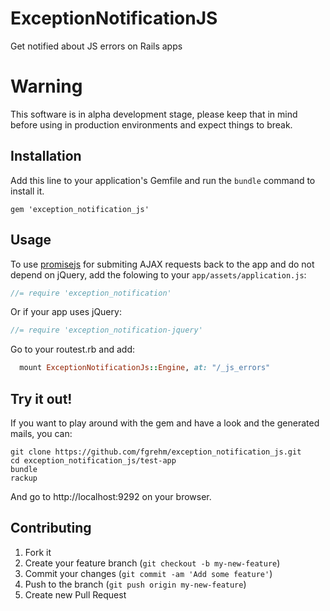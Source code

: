 # ExceptionNotificationJS

Get notified about JS errors on Rails apps

# Warning

This software is in alpha development stage, please keep that in mind before
using in production environments and expect things to break.

## Installation

Add this line to your application's Gemfile and run the `bundle` command to
install it.

    gem 'exception_notification_js'

## Usage

To use [promisejs](https://github.com/stackp/promisejs) for submiting AJAX requests
back to the app and do not depend on jQuery, add the folowing to your
`app/assets/application.js`:

```javascript
//= require 'exception_notification'
```

Or if your app uses jQuery:

```javascript
//= require 'exception_notification-jquery'
```

Go to your routest.rb and add:

```ruby
  mount ExceptionNotificationJs::Engine, at: "/_js_errors"
```

## Try it out!

If you want to play around with the gem and have a look and the generated mails,
you can:

```terminal
git clone https://github.com/fgrehm/exception_notification_js.git
cd exception_notification_js/test-app
bundle
rackup
```

And go to http://localhost:9292 on your browser.

## Contributing

1. Fork it
2. Create your feature branch (`git checkout -b my-new-feature`)
3. Commit your changes (`git commit -am 'Add some feature'`)
4. Push to the branch (`git push origin my-new-feature`)
5. Create new Pull Request
